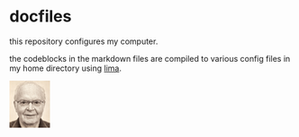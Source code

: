 # docfiles

this repository configures my computer.

the codeblocks in the markdown files are compiled to various config files in my
home directory using [lima](https://github.com/chee/lima).

<img alt="a sepia photo of donald knuth staring right into the camera with a
mona lisa-like inscrutable smile" width="72" src="./assets/knuth.jpg"/>
